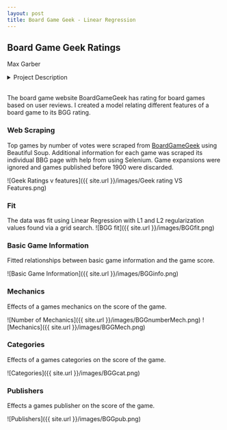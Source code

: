 ```yaml
---
layout: post
title: Board Game Geek - Linear Regression
---
```


## Board Game Geek Ratings
Max Garber

<div><details><summary>Project Description</summary>
  <strong> Backstory: </strong>
    <p> Using information we scrape from the web, build linear regression models from which we can learn about movies, sports, or categories. </p>

  <strong> Data: </strong>
    <p> acquisition: web scraping </p>
    <p> storage: flat files </p>
    <p> sources: (as listed below or any other publicly available information) </p>
    <p> movie: boxofficemojo.com, imdb.com </p>
    <p> sports: sports-reference.com </p>
  <strong> Skills: </strong>
    <p> basics of the web (requests, HTML, CSS, JavaScript) </p>
    <p> web scraping </p>
    <p> numpy and pandas </p>
    <p> statsmodels, scikit-learn </p>
  <strong> Analysis: </strong>
    <p> linear regression is required, other regression methods are optional </p>
  <hr>
</details><br></div>

The board game website BoardGameGeek has rating for board games based on user reviews. I created a model relating different features of a board game to its BGG rating.

### Web Scraping

Top games by number of votes were scraped from [BoardGameGeek](https://boardgamegeek.com/browse/boardgame) using Beautiful Soup. Additional information for each game was scraped its individual BBG page with help from using Selenium. Game expansions were ignored and games published before 1900 were discarded.

![Geek Ratings v features]({{ site.url }}/images/Geek rating VS Features.png)

### Fit

The data was fit using Linear Regression with L1 and L2 regularization values found via a grid search.
![BGG fit]({{ site.url }}/images/BGGfit.png)

### Basic Game Information

Fitted relationships between basic game information and the game score.

![Basic Game Information]({{ site.url }}/images/BGGinfo.png)

### Mechanics

Effects of a games mechanics on the score of the game.

![Number of Mechanics]({{ site.url }}/images/BGGnumberMech.png)
![Mechanics]({{ site.url }}/images/BGGMech.png)

### Categories

Effects of a games categories on the score of the game.

![Categories]({{ site.url }}/images/BGGcat.png)

### Publishers

Effects a games publisher on the score of the game.

![Publishers]({{ site.url }}/images/BGGpub.png)
